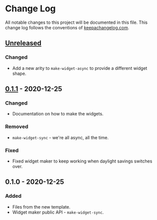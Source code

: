 # Change Log
All notable changes to this project will be documented in this file. This change log follows the conventions of [keepachangelog.com](http://keepachangelog.com/).

## [Unreleased]
### Changed
- Add a new arity to `make-widget-async` to provide a different widget shape.

## [0.1.1] - 2020-12-25
### Changed
- Documentation on how to make the widgets.

### Removed
- `make-widget-sync` - we're all async, all the time.

### Fixed
- Fixed widget maker to keep working when daylight savings switches over.

## 0.1.0 - 2020-12-25
### Added
- Files from the new template.
- Widget maker public API - `make-widget-sync`.

[Unreleased]: https://github.com/logic-tutorials/episode1/compare/0.1.1...HEAD
[0.1.1]: https://github.com/logic-tutorials/episode1/compare/0.1.0...0.1.1
